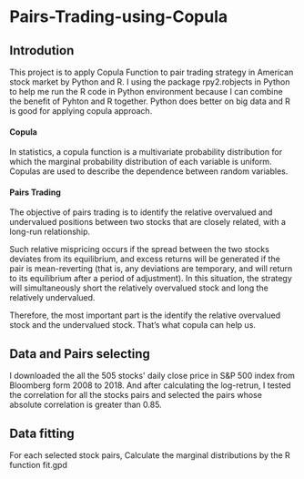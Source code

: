 # Pairs-Trading-using-Copula
## Introdution
This project is to apply Copula Function to pair trading strategy in American stock market by Python and R. I using the package rpy2.robjects in Python to help me run the R code in Python environment because I can combine the benefit of Pyhton and R together. Python does better on big data and R is good for applying copula approach.
#### Copula
In statistics, a copula function is a multivariate probability distribution for which the marginal probability distribution of each variable is uniform. Copulas are used to describe the dependence between random variables.
#### Pairs Trading
The objective of pairs trading is to identify the relative overvalued and undervalued positions between two stocks that are closely related, with a long-run relationship. 

Such relative mispricing occurs if the spread between the two stocks deviates from its equilibrium, and excess returns will be generated if the pair is mean-reverting (that is, any deviations are temporary, and will return to its equilibrium after a period of adjustment). In this situation, the strategy will simultaneously short the relatively overvalued stock and long the relatively undervalued. 

Therefore, the most important part is the identify the relative  overvalued stock and the undervalued stock. That’s what copula can help us.
## Data and Pairs selecting
I downloaded the all the 505 stocks' daily close price in S&P 500 index from Bloomberg form 2008 to 2018. And after calculating the log-retrun, I tested the correlation for all the stocks pairs and selected the pairs whose absolute correlation is greater than 0.85.
## Data fitting
For each selected stock pairs, Calculate the marginal distributions by the R function fit.gpd
